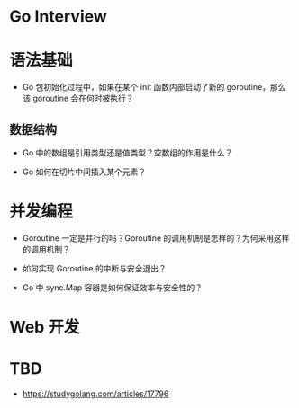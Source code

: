# Go Interview

# 语法基础

- Go 包初始化过程中，如果在某个 init 函数内部启动了新的 goroutine，那么该 goroutine 会在何时被执行？

## 数据结构

- Go 中的数组是引用类型还是值类型？空数组的作用是什么？

- Go 如何在切片中间插入某个元素？

# 并发编程

- Goroutine 一定是并行的吗？Goroutine 的调用机制是怎样的？为何采用这样的调用机制？

- 如何实现 Goroutine 的中断与安全退出？

- Go 中 sync.Map 容器是如何保证效率与安全性的？

# Web 开发

# TBD

- https://studygolang.com/articles/17796
